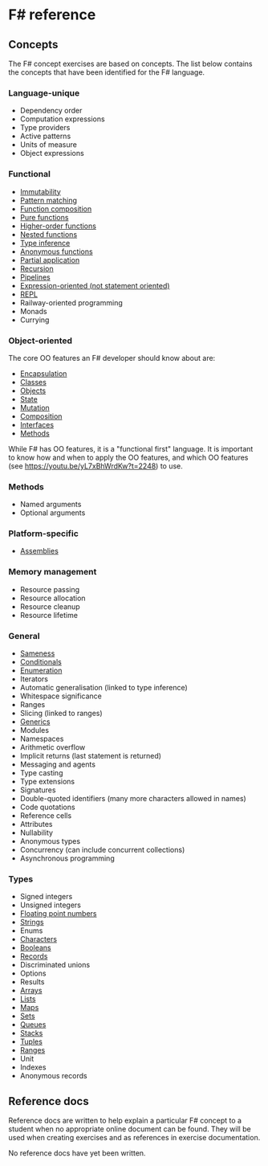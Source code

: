 # F&#35; reference

## Concepts

The F# concept exercises are based on concepts. The list below contains the concepts that have been identified for the F# language.

### Language-unique

- Dependency order
- Computation expressions
- Type providers
- Active patterns
- Units of measure
- Object expressions

### Functional

- [Immutability](../../../reference/concepts/immutability.md)
- [Pattern matching](../../../reference/concepts/pattern_matching.md)
- [Function composition](../../../reference/concepts/function_composition.md)
- [Pure functions](../../../reference/concepts/pure_functions.md)
- [Higher-order functions](../../../reference/concepts/higher_order_functions.md)
- [Nested functions](../../../reference/concepts/nested_functions.md)
- [Type inference](../../../reference/concepts/type_inference.md)
- [Anonymous functions](../../../reference/concepts/anonymous_functions.md)
- [Partial application](../../../reference/concepts/partial_application.md)
- [Recursion](../../../reference/concepts/recursion.md)
- [Pipelines](../../../reference/concepts/pipelines.md)
- [Expression-oriented (not statement oriented)](../../../reference/concepts/expression_oriented.md)
- [REPL](../../../reference/concepts/repl.md)
- Railway-oriented programming
- Monads
- Currying

### Object-oriented

The core OO features an F# developer should know about are:

- [Encapsulation](../../../reference/concepts/encapsulation.md)
- [Classes](../../../reference/concepts/classes.md)
- [Objects](../../../reference/concepts/objects.md)
- [State](../../../reference/concepts/state.md)
- [Mutation](../../../reference/concepts/mutation.md)
- [Composition](../../../reference/concepts/composition.md)
- [Interfaces](../../../reference/concepts/interfaces.md)
- [Methods](../../../reference/concepts/methods.md)

While F# has OO features, it is a "functional first" language. It is important to know how and when to apply the OO features, and which OO features (see https://youtu.be/yL7xBhWrdKw?t=2248) to use.

### Methods

- Named arguments
- Optional arguments

### Platform-specific

- [Assemblies](../../../reference/tooling/dotnet-assemblies.md)

### Memory management

- Resource passing
- Resource allocation
- Resource cleanup
- Resource lifetime

### General

- [Sameness](../../../reference/concepts/sameness.md)
- [Conditionals](../../../reference/concepts/conditionals.md)
- [Enumeration](../../../reference/concepts/enumeration.md)
- Iterators
- Automatic generalisation (linked to type inference)
- Whitespace significance
- Ranges
- Slicing (linked to ranges)
- [Generics](../../../reference/concepts/generics.md)
- Modules
- Namespaces
- Arithmetic overflow
- Implicit returns (last statement is returned)
- Messaging and agents
- Type casting
- Type extensions
- Signatures
- Double-quoted identifiers (many more characters allowed in names)
- Code quotations
- Reference cells
- Attributes
- Nullability
- Anonymous types
- Concurrency (can include concurrent collections)
- Asynchronous programming

### Types

- Signed integers
- Unsigned integers
- [Floating point numbers][floating-point-number]
- [Strings][string]
- Enums
- [Characters][char]
- [Booleans][bool]
- [Records][record]
- Discriminated unions
- Options
- Results
- [Arrays][array]
- [Lists][list]
- [Maps][map]
- [Sets][set]
- [Queues][queue]
- [Stacks][stack]
- [Tuples][tuple]
- [Ranges][range]
- Unit
- Indexes
- Anonymous records

## Reference docs

Reference docs are written to help explain a particular F# concept to a student when no appropriate online document can be found. They will be used when creating exercises and as references in exercise documentation.

No reference docs have yet been written.

[bool]: ../../../reference/types/boolean.md
[string]: ../../../reference/types/string.md
[char]: ../../../reference/types/char.md
[null]: ../../../reference/types/null.md
[int]: ../../../reference/types/integer.md
[uint]: ../../../reference/types/integer.md
[byte]: ../../../reference/types/byte.md
[sbyte]: ../../../reference/types/byte.md
[short]: ../../../reference/types/short.md
[ushort]: ../../../reference/types/short.md
[long]: ../../../reference/types/long.md
[ulong]: ../../../reference/types/long.md
[double]: ../../../reference/types/double.md
[float]: ../../../reference/types/single.md
[decimal]: ../../../reference/types/decimal_number.md
[big-integer]: ../../../reference/types/big_integer.md
[array]: ../../../reference/types/array.md
[list]: ../../../reference/types/list.md
[map]: ../../../reference/types/map.md
[set]: ../../../reference/types/set.md
[stack]: ../../../reference/types/stack.md
[queue]: ../../../reference/types/deque.md
[class]: ../../../reference/types/class.md
[struct]: ../../../reference/types/struct.md
[value-tuple]: ../../../reference/types/tuple.md
[tuple]: ../../../reference/types/tuple.md
[range]: ../../../reference/types/range.md
[nullable]: ../../../reference/types/nullable.md
[record]: ../../../reference/types/record.md
[floating-point-number]: ../../../reference/types/floating_point_number.md
